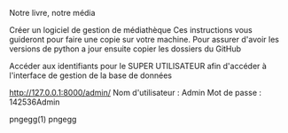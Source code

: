 Notre livre, notre média 

Créer un logiciel de gestion de médiathèque 
Ces instructions vous guideront pour faire une copie sur votre machine.
Pour assurer d'avoir les versions de python a jour
ensuite copier les dossiers du GitHub






Accéder aux identifiants pour le SUPER UTILISATEUR afin d'accéder à l'interface de gestion de la base de données

http://127.0.0.1:8000/admin/ Nom d'utilisateur : Admin Mot de passe : 142536Admin

pngegg(1) pngegg
